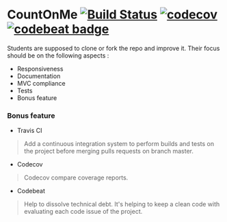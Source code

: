 # CountOnMe [![Build Status](https://travis-ci.com/julienrenier/CountOnMe.svg?branch=master)](https://travis-ci.com/julienrenier/CountOnMe) [![codecov](https://codecov.io/gh/julienrenier/CountOnMe/branch/master/graph/badge.svg)](https://codecov.io/gh/julienrenier/CountOnMe) [![codebeat badge](https://codebeat.co/badges/5fe58e76-5073-482a-b53b-ce469a92fad3)](https://codebeat.co/projects/github-com-julienrenier-countonme-master)
Students are supposed to clone or fork the repo and improve it. Their focus should be on the following aspects :
- Responsiveness
- Documentation
- MVC compliance
- Tests
- Bonus feature

### Bonus feature
- Travis CI
> Add a continuous integration system to perform builds and tests on the project before merging pulls requests on branch master.
- Codecov
> Codecov compare coverage reports.
- Codebeat
> Help to dissolve technical debt. It's helping to keep a clean code with evaluating each code issue of the project.
